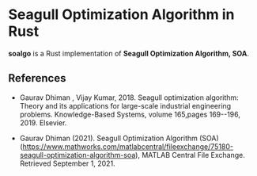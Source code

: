 
# Seagull Optimization Algorithm in Rust

**soalgo** is a Rust implementation of **Seagull Optimization Algorithm, SOA**.

## References

 - Gaurav Dhiman , Vijay Kumar, 2018. Seagull optimization algorithm: Theory and its applications for large-scale industrial engineering problems. Knowledge-Based Systems, volume 165,pages 169--196, 2019. Elsevier. 

 - Gaurav Dhiman (2021). Seagull Optimization Algorithm (SOA) (https://www.mathworks.com/matlabcentral/fileexchange/75180-seagull-optimization-algorithm-soa), MATLAB Central File Exchange. Retrieved September 1, 2021. 
